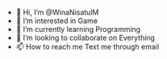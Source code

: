 - 👋 Hi, I’m @WinaNisatulM
- 👀 I’m interested in Game
- 🌱 I’m currently learning Programming
- 💞️ I’m looking to collaborate on Everything
- 📫 How to reach me Text me through email

<!---
WinaNisatulM/WinaNisatulM is a ✨ special ✨ repository because its `README.md` (this file) appears on your GitHub profile.
You can click the Preview link to take a look at your changes.
--->
